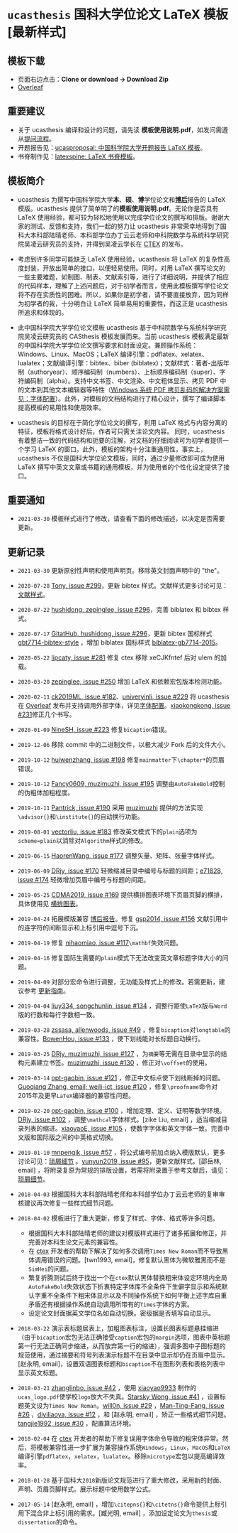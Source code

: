 # `ucasthesis` 国科大学位论文 LaTeX 模板 [最新样式]

## 模板下载

* 页面右边点击：**Clone or download -> Download Zip**
* [Overleaf](https://github.com/mohuangrui/ucasthesis/wiki/字体配置#linuxoverleaf-系统的字体配置)

## 重要建议

* 关于 ucasthesis 编译和设计的问题，请先读 **模板使用说明.pdf**，如发问需遵从[提问流程](https://github.com/mohuangrui/ucasthesis/wiki/%E5%B8%B8%E8%A7%81%E9%97%AE%E9%A2%98)。
* 开题报告见：[ucasproposal: 中国科学院大学开题报告 LaTeX 模板](https://github.com/mohuangrui/ucasproposal)。
* 书脊制作见：[latexspine: LaTeX 书脊模板](https://github.com/mohuangrui/latexspine)。

## 模板简介
 
* ucasthesis 为撰写中国科学院大学**本**、**硕**、**博**学位论文和[**博后**](https://github.com/mohuangrui/ucasthesis/wiki/%E5%B8%B8%E8%A7%81%E9%97%AE%E9%A2%98#%E5%A6%82%E4%BD%95%E5%A1%AB%E5%86%99%E5%8D%9A%E5%A3%AB%E5%90%8E%E7%9A%84-frontinfotex-)报告的 LaTeX 模版。ucasthesis 提供了简单明了的**模板使用说明.pdf**。无论你是否具有 LaTeX 使用经验，都可较为轻松地使用以完成学位论文的撰写和排版。谢谢大家的测试、反馈和支持，我们一起的努力让 ucasthesis 非常荣幸地得到了国科大本科部陆晴老师、本科部学位办丁云云老师和中科院数学与系统科学研究院吴凌云研究员的支持，并得到吴凌云学长在 [CTEX](http://www.ctex.org/HomePage) 的发布。

* 考虑到许多同学可能缺乏 LaTeX 使用经验，ucasthesis 将 LaTeX 的复杂性高度封装，开放出简单的接口，以便轻易使用。同时，对用 LaTeX 撰写论文的一些主要难题，如制图、制表、文献索引等，进行了详细说明，并提供了相应的代码样本，理解了上述问题后，对于初学者而言，使用此模板撰写学位论文将不存在实质性的困难。所以，如果你是初学者，请不要直接放弃，因为同样为初学者的我，十分明白让 LaTeX 简单易用的重要性，而这正是 ucasthesis 所追求和体现的。

* 此中国科学院大学学位论文模板 ucasthesis 基于中科院数学与系统科学研究院吴凌云研究员的 CASthesis 模板发展而来。当前 ucasthesis 模板满足最新的中国科学院大学学位论文撰写要求和封面设定。兼顾操作系统：Windows、Linux、MacOS；LaTeX 编译引擎：pdflatex、xelatex、lualatex；文献编译引擎：bibtex、biber (biblatex)；文献样式：著者-出版年制（authoryear）、顺序编码制（numbers）、上标顺序编码制（super）、字符编码制（alpha）。支持中文书签、中文渲染、中文粗体显示、拷贝 PDF 中的文本到其他文本编辑器等特性（[Windows 系统 PDF 拷贝乱码的解决方案需见：字体配置](https://github.com/mohuangrui/ucasthesis/wiki/%E5%AD%97%E4%BD%93%E9%85%8D%E7%BD%AE)）。此外，对模板的文档结构进行了精心设计，撰写了编译脚本提高模板的易用性和使用效率。

* ucasthesis 的目标在于简化学位论文的撰写，利用 LaTeX 格式与内容分离的特征，模板将格式设计好后，作者可只需关注论文内容。 同时，ucasthesis 有着整洁一致的代码结构和扼要的注解，对文档的仔细阅读可为初学者提供一个学习 LaTeX 的窗口。此外，模板的架构十分注重通用性，事实上，ucasthesis 不仅是国科大学位论文模板，同时，通过少量修改即可成为使用 LaTeX 撰写中英文文章或书籍的通用模板，并为使用者的个性化设定提供了接口。

## 重要通知

* `2021-03-30` 模板样式进行了修改，请查看下面的修改描述，以决定是否需要更新。

## 更新记录

* `2021-03-30` 更新原创性声明和使用声明页。移除英文封面声明中的 "the"。

* `2020-07-28` [Tony, issue #299](https://github.com/mohuangrui/ucasthesis/issues/299)，更新 bibtex 样式。文献样式更多讨论可见：[文献样式](https://github.com/mohuangrui/ucasthesis/wiki/%E6%96%87%E7%8C%AE%E6%A0%B7%E5%BC%8F)。

* `2020-07-22` [hushidong, zepinglee, issue #296](https://github.com/mohuangrui/ucasthesis/issues/296)，完善 biblatex 和 bibtex 样式。

* `2020-07-17` [GitatHub, hushidong, issue #296](https://github.com/mohuangrui/ucasthesis/issues/296)，更新 bibtex 国标样式 [gbt7714-bibtex-style](https://github.com/CTeX-org/gbt7714-bibtex-style) ，增加 biblatex 国标样式 [biblatex-gb7714-2015](https://github.com/hushidong/biblatex-gb7714-2015)。

* `2020-05-22` [lipcaty, issue #281](https://github.com/mohuangrui/ucasthesis/issues/281) 修复 ctex 移除 xeCJKfntef 后对 ulem 的加载。

* `2020-03-20` [zepinglee, issue #250](https://github.com/mohuangrui/ucasthesis/issues/250) 增加 LaTeX 和依赖宏包版本检测功能。

* `2020-02-11` [ck2019ML, issue #182](https://github.com/mohuangrui/ucasthesis/issues/182)、[univeryinli, issue #229](https://github.com/mohuangrui/ucasthesis/issues/229) 将 ucasthesis 在 [Overleaf](https://github.com/mohuangrui/ucasthesis/wiki/字体配置#linuxoverleaf-系统的字体配置) 发布并支持调用外部字体，详见[字体配置](https://github.com/mohuangrui/ucasthesis/wiki/字体配置)。[xiaokongkong, issue #231](https://github.com/mohuangrui/ucasthesis/issues/231)修正几个书写。

* `2020-01-09` [NineSH, issue #223](https://github.com/mohuangrui/ucasthesis/issues/223) 修复`bicaption`错误。

* `2019-12-06` 移除 commit 中的二进制文件，以极大减少 Fork 后的文件大小。

* `2019-10-12` [huiwenzhang, issue #198](https://github.com/mohuangrui/ucasthesis/issues/198) 修复`mainmatter`下`\chapter*`的页眉错误。

* `2019-10-12` [Fancy0609, muzimuzhi, issue #195](https://github.com/mohuangrui/ucasthesis/issues/195) 调整由`AutoFakeBold`控制的伪粗体加粗程度。

* `2019-10-11` [Pantrick, issue #190](https://github.com/mohuangrui/ucasthesis/issues/190) 采用 [muzimuzhi](https://github.com/muzimuzhi) 提供的方法实现`\advisor{}`和`\institute{}`的自动换行功能。

* `2019-08-01` [vectorliu, issue #183](https://github.com/mohuangrui/ucasthesis/issues/183) 修改英文模式下的`plain`选项为`scheme=plain`以消除对`Algorithm`样式的修改。

* `2019-06-15` [HaorenWang, issue #177](https://github.com/mohuangrui/ucasthesis/issues/177) 调整矢量、矩阵、张量字体样式。

* `2019-06-09` [DRjy, issue #170](https://github.com/mohuangrui/ucasthesis/issues/170) 轻微缩减目录中编号与标题的间距；[e71828, issue #174](https://github.com/mohuangrui/ucasthesis/issues/174) 轻微增加页眉中编号与标题的间距。

* `2019-05-25` [CDMA2019, issue #169](https://github.com/mohuangrui/ucasthesis/issues/169) 提供横排图表环境下页眉页脚的横排，具体使用见 [横排图表](https://github.com/mohuangrui/ucasthesis/wiki/横排图表)。

* `2019-04-24` 拓展模版兼容 [博后报告](https://github.com/mohuangrui/ucasthesis/wiki/%E5%B8%B8%E8%A7%81%E9%97%AE%E9%A2%98#%E5%A6%82%E4%BD%95%E5%A1%AB%E5%86%99%E5%8D%9A%E5%A3%AB%E5%90%8E%E7%9A%84-frontinfotex-)。修复 [gsp2014, issue #156](https://github.com/mohuangrui/ucasthesis/issues/156) 文献引用中的连字符的间断显示和上标引用中逗号下沉。

* `2019-04-19` 修复 [nihaomiao, issue #117](https://github.com/mohuangrui/ucasthesis/issues/117)`\mathbf`失效问题。

* `2019-04-16` 修复国际生需要的`plain`模式下无法改变英文章标题字体大小的问题。

* `2019-04-09` 对部分宏命令进行调整，无功能及样式上的修改。若需更新，建议参考 [更新指南](https://github.com/mohuangrui/ucasthesis/wiki/更新指南)。

* `2019-04-04` [liuy334, songchunlin, issue #134](https://github.com/mohuangrui/ucasthesis/issues/134) ，调整行距使`LaTeX`版与`Word`版的行数和每行字数相一致。

* `2019-03-28` [zssasa, allenwoods, issue #49](https://github.com/mohuangrui/ucasthesis/issues/49) ，修复`bicaption`对`longtable`的兼容性。[BowenHou, issue #133](https://github.com/mohuangrui/ucasthesis/issues/133) ，使下划线能对长标题自动换行。

* `2019-03-25` [DRjy, muzimuzhi, issue #127](https://github.com/mohuangrui/ucasthesis/issues/127) ，为`摘要`等无需在目录中显示的结构元素建立书签。[muzimuzhi, issue #130](https://github.com/mohuangrui/ucasthesis/issues/130) ，修正对`\voffset`的使用。

* `2019-03-14` [opt-gaobin, issue #121](https://github.com/mohuangrui/ucasthesis/issues/121) ，修正中文标点使下划线断掉的问题。[Guoqiang Zhang, email; weili-ict, issue #120](https://github.com/mohuangrui/ucasthesis/issues/120) ，修复`\proofname`命令对2015年及更早`LaTeX`编译器的兼容性问题。

* `2019-02-20` [opt-gaobin, issue #100](https://github.com/mohuangrui/ucasthesis/issues/100) ，增加定理、定义、证明等数学环境。[DRjy, issue #102](https://github.com/mohuangrui/ucasthesis/issues/102) ，调整`\mathcal`字体样式。[zike Liu, email] ，适当缩减目录列表的缩进。[xiaoyaoE, issue #105](https://github.com/mohuangrui/ucasthesis/issues/105) ，使数字字体和英文字体一致。完善中文版和国际版之间的中英格式切换。

* `2019-01-10` [mnpengjk, issue #57](https://github.com/mohuangrui/ucasthesis/issues/57) ，将公式编号前加点纳入模版默认，更多讨论可见：[琐屑细节](https://github.com/mohuangrui/ucasthesis/wiki/琐屑细节) 。[yunyun2019, issue #95](https://github.com/mohuangrui/ucasthesis/issues/95)，更新文献样式。[邵岳林, email] ，将附录复原为常规的排版设置，若需将附录置于参考文献后，请见：[琐屑细节](https://github.com/mohuangrui/ucasthesis/wiki/琐屑细节)。

* `2018-04-03` 根据国科大本科部陆晴老师和本科部学位办丁云云老师的复审审核建议再次修复一些样式细节问题。

* `2018-04-02` 模板进行了重大更新，修复了样式、字体、格式等许多问题。

    * 根据国科大本科部陆晴老师的建议对模版样式进行了诸多拓展和修正，并完善对本科生论文元素的兼容性。
    * 在 [ctex](https://github.com/CTeX-org/ctex-kit) 开发者的帮助下解决了如何多次调用`Times New Roman`而不导致黑体调用错误的问题。[twn1993, email]，修复默认黑体为微软雅黑而不是`SimHei`的问题。
    * 繁复折腾测试后终于找出一个在`ctex`默认黑体替换粗宋体设定环境内全局`AutoFakeBold`失效状态下折衷特定字体库不全条件下生僻字显示和系统默认字重不全条件下粗宋体显示以及不同操作系统下如何平衡上述字库自重矛盾还有根据操作系统自动调用所带有的`Times`字体的方案。
    * 设定论文封面据英文学位名如自动切换。密级据是否填写自动显示。

* `2018-03-22` 演示表标题居表上，加粗图表标注，设置长图表标题悬挂缩进（由于`bicaption`宏包无法正确接受`caption`宏包的`margin`选项，图表中英标题第一行无法正确同步缩进，从而放弃第一行的缩进），强调多图中子图标题的规范使用，通过摘要和符号列表演示标题不在目录中显示却仍在页眉中显示。[赵永明, email]，设置双语图表标题和`bicaption`不在图形列表和表格列表中显示英文标题。

* `2018-03-21` [zhanglinbo, issue #42](https://github.com/mohuangrui/ucasthesis/issues/42) ，使用 [xiaoyao9933](https://github.com/xiaoyao9933/UCASthesis) 制作的`ucas_logo.pdf`使学校`logo`放大不失真。[Starsky Wong, issue #41](https://github.com/mohuangrui/ucasthesis/issues/41) ，设置标题英文设为`Times New Roman`。[will0n, issue #29](https://github.com/mohuangrui/ucasthesis/issues/29) ，[Man-Ting-Fang, issue #26](https://github.com/mohuangrui/ucasthesis/issues/26) ，[diyiliaoya, issue #12](https://github.com/mohuangrui/ucasthesis/issues/12) ，和 [赵永明, email] ，矫正一些格式细节问题。[tangjie1992, issue #30](https://github.com/mohuangrui/ucasthesis/issues/30) ，配置算法环境。

* `2018-02-04` 在 [ctex](https://github.com/CTeX-org/ctex-kit) 开发者的帮助下修复误用字体命令导致的粗宋体异常。然后，将模板兼容性进一步扩展为兼容操作系统`Windows`，`Linux`，`MacOS`和`LaTeX `编译引擎`pdflatex`，`xelatex`，`lualatex`。移除`microtype`宏包以提高编译效率。

* `2018-01-28` 基于国科大`2018`新版论文规范进行了重大修改，采用新的封面、声明、页眉页脚样式。展示标题中使用数学公式。

* `2017-05-14` [赵永明, email] ，增加`\citepns{}`和`\citetns{}`命令提供上标引用下混合非上标引用的需求。[臧光明, email] ，添加设定论文为`thesis`或`dissertation`的命令。

